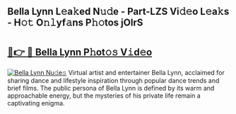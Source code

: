 ## Bella Lynn L𝚎a𝚔ed N𝚞𝚍e - Part-LZS Vi𝚍𝚎o L𝚎a𝚔s - H𝚘𝚝 O𝚗𝚕yf𝚊ns P𝚑𝚘tos jOlrS

# <h2><a href="http://kf60am.oniu.top/?m=Bella+Lynn">🔗👉 🔴 Bella Lynn P𝚑ot𝚘𝚜 V𝚒d𝚎o</a></h2>

[![Bella Lynn Nu𝚍e𝚜](https://i.imgur.com/0qMVB7G.gif)](http://kf60am.oniu.top/?m=Bella+Lynn)
Virtual artist and entertainer Bella Lynn, acclaimed for sharing dance and lifestyle inspiration through popular dance trends and brief films. The public persona of Bella Lynn is defined by its warm and approachable energy, but the mysteries of his private life remain a captivating enigma.  
